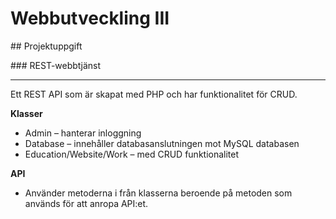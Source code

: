 # Webbutveckling III

## Projektuppgift 

### REST-webbtjänst 

***

Ett REST API som är skapat med PHP och har funktionalitet för CRUD.

**Klasser**
* Admin – hanterar inloggning
* Database – innehåller databasanslutningen mot MySQL databasen
* Education/Website/Work –  med CRUD funktionalitet

**API**
* Använder metoderna i från klasserna beroende på metoden som används för att anropa API:et.